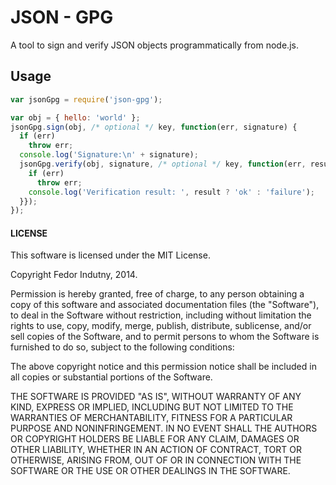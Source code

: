 # JSON - GPG

A tool to sign and verify JSON objects programmatically from node.js.

## Usage

```javascript
var jsonGpg = require('json-gpg');

var obj = { hello: 'world' };
jsonGpg.sign(obj, /* optional */ key, function(err, signature) {
  if (err)
    throw err;
  console.log('Signature:\n' + signature);
  jsonGpg.verify(obj, signature, /* optional */ key, function(err, result) {
    if (err)
      throw err;
    console.log('Verification result: ', result ? 'ok' : 'failure');
  }});
});
```

#### LICENSE

This software is licensed under the MIT License.

Copyright Fedor Indutny, 2014.

Permission is hereby granted, free of charge, to any person obtaining a
copy of this software and associated documentation files (the
"Software"), to deal in the Software without restriction, including
without limitation the rights to use, copy, modify, merge, publish,
distribute, sublicense, and/or sell copies of the Software, and to permit
persons to whom the Software is furnished to do so, subject to the
following conditions:

The above copyright notice and this permission notice shall be included
in all copies or substantial portions of the Software.

THE SOFTWARE IS PROVIDED "AS IS", WITHOUT WARRANTY OF ANY KIND, EXPRESS
OR IMPLIED, INCLUDING BUT NOT LIMITED TO THE WARRANTIES OF
MERCHANTABILITY, FITNESS FOR A PARTICULAR PURPOSE AND NONINFRINGEMENT. IN
NO EVENT SHALL THE AUTHORS OR COPYRIGHT HOLDERS BE LIABLE FOR ANY CLAIM,
DAMAGES OR OTHER LIABILITY, WHETHER IN AN ACTION OF CONTRACT, TORT OR
OTHERWISE, ARISING FROM, OUT OF OR IN CONNECTION WITH THE SOFTWARE OR THE
USE OR OTHER DEALINGS IN THE SOFTWARE.
